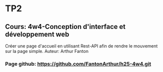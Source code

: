 # TP2
## Cours: 4w4-Conception d'interface et développement web 

Créer une page d'accueil en utilisant Rest-API afin de rendre le mouvement sur la page simple.
Auteur: Arthur Fanton

### Page github: https://github.com/FantonArthur/h25-4w4.git 
